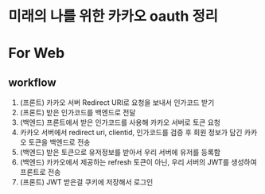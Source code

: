 # 미래의 나를 위한 카카오 oauth 정리

# For Web
## workflow
1. (프론트) 카카오 서버 Redirect URI로 요청을 보내서 인가코드 받기
2. (프론트) 받은 인가코드를 백엔드로 전달
3. (백엔드) 프론트에서 받은 인가코드를 사용해 카카오 서버로 토큰 요청
4. 카카오 서버에서 redirect uri, clientid, 인가코드를 검증 후 회원 정보가 담긴 카카오 토큰을 백엔드로 전송
5. (백엔드) 받은 토큰으로 유저정보를 받아서 우리 서버에 유저를 등록함
6. (백엔드) 카카오에서 제공하는 refresh 토큰이 아닌, 우리 서버의 JWT를 생성하여 프론트로 전송
7. (프론트) JWT 받은걸 쿠키에 저장해서 로그인